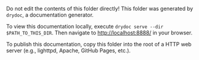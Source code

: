 Do not edit the contents of this folder directly! This folder was generated by `drydoc`, a documentation generator.

To view this documentation locally, execute `drydoc serve --dir $PATH_TO_THIS_DIR`. Then navigate to <http://localhost:8888/>
in your browser.

To publish this documentation, copy this folder into the root of a HTTP web server (e.g., lighttpd, Apache, GitHub Pages, etc.).